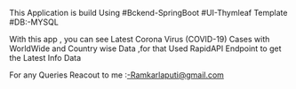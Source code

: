 This Application is build Using 
  #Bckend-SpringBoot 
  #UI-Thymleaf Template
  #DB:-MYSQL
  
  With this app , you can see Latest Corona Virus (COVID-19) Cases with WorldWide and Country wise Data ,for that
  Used  RapidAPI Endpoint to get the Latest Info Data 
  
  For any Queries Reacout to me :-Ramkarlaputi@gmail.com
